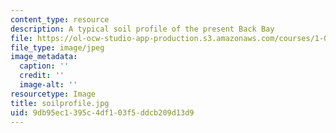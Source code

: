 ```yaml
---
content_type: resource
description: A typical soil profile of the present Back Bay
file: https://ol-ocw-studio-app-production.s3.amazonaws.com/courses/1-012-introduction-to-civil-engineering-design-spring-2002/9db95ec1395c4df103f5ddcb209d13d9_soilprofile.jpg
file_type: image/jpeg
image_metadata:
  caption: ''
  credit: ''
  image-alt: ''
resourcetype: Image
title: soilprofile.jpg
uid: 9db95ec1-395c-4df1-03f5-ddcb209d13d9
---
```

